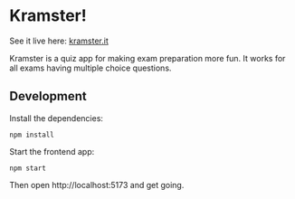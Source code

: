 # Kramster!

See it live here: [kramster.it](https://kramster.it)

Kramster is a quiz app for making exam preparation more fun. It works for all exams having multiple choice questions.

## Development

Install the dependencies:

```
npm install
```

Start the frontend app:

```
npm start
```

Then open http://localhost:5173 and get going.
